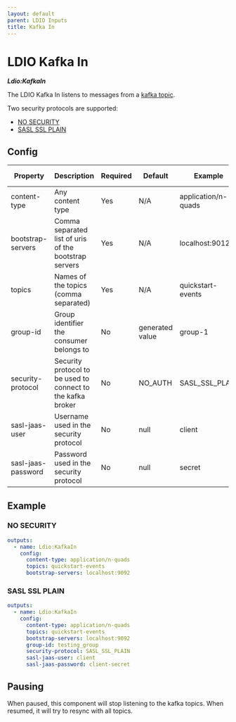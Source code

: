 ```yaml
---
layout: default
parent: LDIO Inputs
title: Kafka In
---
```


# LDIO Kafka In

***Ldio:KafkaIn***

The LDIO Kafka In listens to messages from a [kafka topic](https://kafka.apache.org).

Two security protocols are supported:

- [NO SECURITY](#no-security)
- [SASL SSL PLAIN](#sasl-ssl-plain)

## Config

| Property           | Description                                                 | Required | Default         | Example             | Supported values          |
|--------------------|-------------------------------------------------------------|----------|-----------------|---------------------|---------------------------|
| content-type       | Any content type                                            | Yes      | N/A             | application/n-quads | Any valid mimetype        |        
| bootstrap-servers  | Comma separated list of uris of the bootstrap servers       | Yes      | N/A             | localhost:9012      | url                       |
| topics             | Names of the topics (comma separated)                       | Yes      | N/A             | quickstart-events   | String                    |
| group-id           | Group identifier the consumer belongs to                    | No       | generated value | group-1             | String                    |
| security-protocol  | Security protocol to be used to connect to the kafka broker | No       | NO_AUTH         | SASL_SSL_PLAIN      | SASL_SSL_PLAIN or NO_AUTH |
| sasl-jaas-user     | Username used in the security protocol                      | No       | null            | client              | String                    |
| sasl-jaas-password | Password used in the security protocol                      | No       | null            | secret              | String                    |

## Example

### NO SECURITY

```yaml
outputs:
  - name: Ldio:KafkaIn
    config:
      content-type: application/n-quads
      topics: quickstart-events
      bootstrap-servers: localhost:9092
```

### SASL SSL PLAIN

```yaml
outputs:
  - name: Ldio:KafkaIn
    config:
      content-type: application/n-quads
      topics: quickstart-events
      bootstrap-servers: localhost:9092
      group-id: testing_group
      security-protocol: SASL_SSL_PLAIN
      sasl-jaas-user: client
      sasl-jaas-password: client-secret
```

## Pausing

When paused, this component will stop listening to the kafka topics.
When resumed, it will try to resync with all topics.
